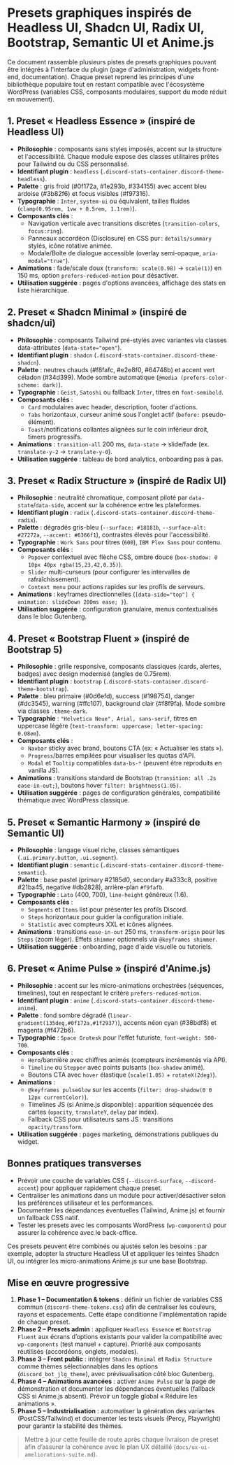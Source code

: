 # Presets graphiques inspirés de Headless UI, Shadcn UI, Radix UI, Bootstrap, Semantic UI et Anime.js

Ce document rassemble plusieurs pistes de presets graphiques pouvant être intégrés à l'interface du plugin (page d'administration, widgets front-end, documentation). Chaque preset reprend les principes d'une bibliothèque populaire tout en restant compatible avec l'écosystème WordPress (variables CSS, composants modulaires, support du mode réduit en mouvement).

## 1. Preset « Headless Essence » (inspiré de Headless UI)
- **Philosophie** : composants sans styles imposés, accent sur la structure et l'accessibilité. Chaque module expose des classes utilitaires prêtes pour Tailwind ou du CSS personnalisé.
- **Identifiant plugin** : `headless` (`.discord-stats-container.discord-theme-headless`).
- **Palette** : gris froid (#0f172a, #1e293b, #334155) avec accent bleu ardoise (#3b82f6) et focus visibles (#f97316).
- **Typographie** : `Inter`, `system-ui` ou équivalent, tailles fluides (`clamp(0.95rem, 1vw + 0.5rem, 1.1rem)`).
- **Composants clés** :
  - Navigation verticale avec transitions discrètes (`transition-colors`, `focus:ring`).
  - Panneaux accordéon (Disclosure) en CSS pur : `details/summary` stylés, icône rotative animée.
  - Modale/Boîte de dialogue accessible (overlay semi-opaque, `aria-modal="true"`).
- **Animations** : fade/scale doux (`transform: scale(0.98)` -> `scale(1)`) en 150 ms, option `prefers-reduced-motion` pour désactiver.
- **Utilisation suggérée** : pages d'options avancées, affichage des stats en liste hiérarchique.

## 2. Preset « Shadcn Minimal » (inspiré de shadcn/ui)
- **Philosophie** : composants Tailwind pré-stylés avec variantes via classes data-attributes (`data-state="open"`).
- **Identifiant plugin** : `shadcn` (`.discord-stats-container.discord-theme-shadcn`).
- **Palette** : neutres chauds (#f8fafc, #e2e8f0, #64748b) et accent vert céladon (#34d399). Mode sombre automatique (`@media (prefers-color-scheme: dark)`).
- **Typographie** : `Geist`, `Satoshi` ou fallback `Inter`, titres en `font-semibold`.
- **Composants clés** :
  - `Card` modulaires avec header, description, footer d'actions.
  - `Tabs` horizontaux, curseur animé sous l'onglet actif (`before:` pseudo-élément).
  - `Toast`/notifications collantes alignées sur le coin inférieur droit, timers progressifs.
- **Animations** : `transition-all` 200 ms, `data-state` -> slide/fade (ex. `translate-y-2` -> `translate-y-0`).
- **Utilisation suggérée** : tableau de bord analytics, onboarding pas à pas.

## 3. Preset « Radix Structure » (inspiré de Radix UI)
- **Philosophie** : neutralité chromatique, composant piloté par `data-state`/`data-side`, accent sur la cohérence entre les plateformes.
- **Identifiant plugin** : `radix` (`.discord-stats-container.discord-theme-radix`).
- **Palette** : dégradés gris-bleu (`--surface: #18181b`, `--surface-alt: #27272a`, `--accent: #6366f1`), contrastes élevés pour l'accessibilité.
- **Typographie** : `Work Sans` pour titres (`600`), `IBM Plex Sans` pour contenu.
- **Composants clés** :
  - `Popover` contextuel avec flèche CSS, ombre douce (`box-shadow: 0 10px 40px rgba(15,23,42,0.35)`).
  - `Slider` multi-curseurs (pour configurer les intervalles de rafraîchissement).
  - `Context menu` pour actions rapides sur les profils de serveurs.
- **Animations** : keyframes directionnelles (`[data-side="top"] { animation: slideDown 200ms ease; }`).
- **Utilisation suggérée** : configuration granulaire, menus contextualisés dans le bloc Gutenberg.

## 4. Preset « Bootstrap Fluent » (inspiré de Bootstrap 5)
- **Philosophie** : grille responsive, composants classiques (cards, alertes, badges) avec design modernisé (angles de 0.75rem).
- **Identifiant plugin** : `bootstrap` (`.discord-stats-container.discord-theme-bootstrap`).
- **Palette** : bleu primaire (#0d6efd), success (#198754), danger (#dc3545), warning (#ffc107), background clair (#f8f9fa). Mode sombre via classes `.theme-dark`.
- **Typographie** : `"Helvetica Neue", Arial, sans-serif`, titres en uppercase légère (`text-transform: uppercase; letter-spacing: 0.08em`).
- **Composants clés** :
  - `Navbar` sticky avec brand, boutons CTA (ex: « Actualiser les stats »).
  - `Progress`/barres empilées pour visualiser les quotas d'API.
  - `Modal` et `Tooltip` compatibles `data-bs-*` (peuvent être reproduits en vanilla JS).
- **Animations** : transitions standard de Bootstrap (`transition: all .2s ease-in-out;`), boutons hover `filter: brightness(1.05)`.
- **Utilisation suggérée** : pages de configuration générales, compatibilité thématique avec WordPress classique.

## 5. Preset « Semantic Harmony » (inspiré de Semantic UI)
- **Philosophie** : langage visuel riche, classes sémantiques (`.ui.primary.button`, `.ui.segment`).
- **Identifiant plugin** : `semantic` (`.discord-stats-container.discord-theme-semantic`).
- **Palette** : base pastel (primary #2185d0, secondary #a333c8, positive #21ba45, negative #db2828), arrière-plan `#f9fafb`.
- **Typographie** : `Lato` (400, 700), `line-height` généreux (1.6).
- **Composants clés** :
  - `Segments` et `Items` list pour présenter les profils Discord.
  - `Steps` horizontaux pour guider la configuration initiale.
  - `Statistic` avec compteurs XXL et icônes alignées.
- **Animations** : transitions `ease-in-out` 250 ms, `transform-origin` pour les `Steps` (zoom léger). Effets `shimmer` optionnels via `@keyframes shimmer`.
- **Utilisation suggérée** : onboarding, page d'aide visuelle ou tutoriels.

## 6. Preset « Anime Pulse » (inspiré d'Anime.js)
- **Philosophie** : accent sur les micro-animations orchestrées (séquences, timelines), tout en respectant le critère `prefers-reduced-motion`.
- **Identifiant plugin** : `anime` (`.discord-stats-container.discord-theme-anime`).
- **Palette** : fond sombre dégradé (`linear-gradient(135deg,#0f172a,#1f2937)`), accents néon cyan (#38bdf8) et magenta (#f472b6).
- **Typographie** : `Space Grotesk` pour l'effet futuriste, `font-weight: 500-700`.
- **Composants clés** :
  - `Hero`/bannière avec chiffres animés (compteurs incrémentés via API).
  - `Timeline` ou `Stepper` avec points pulsants (`box-shadow` animé).
  - Boutons CTA avec `hover` élastique (`scale(1.05)` + `rotateX(2deg)`).
- **Animations** :
  - `@keyframes pulseGlow` sur les accents (`filter: drop-shadow(0 0 12px currentColor)`).
  - Timelines JS (si Anime.js disponible) : apparition séquencée des cartes (`opacity`, `translateY`, `delay` par index).
  - Fallback CSS pour utilisateurs sans JS : transitions `opacity/transform`.
- **Utilisation suggérée** : pages marketing, démonstrations publiques du widget.

## Bonnes pratiques transverses
- Prévoir une couche de variables CSS (`--discord-surface`, `--discord-accent`) pour appliquer rapidement chaque preset.
- Centraliser les animations dans un module pour activer/désactiver selon les préférences utilisateur et les performances.
- Documenter les dépendances éventuelles (Tailwind, Anime.js) et fournir un fallback CSS natif.
- Tester les presets avec les composants WordPress (`wp-components`) pour assurer la cohérence avec le back-office.

Ces presets peuvent être combinés ou ajustés selon les besoins : par exemple, adopter la structure Headless UI et appliquer les teintes Shadcn UI, ou intégrer les micro-animations Anime.js sur une base Bootstrap.

## Mise en œuvre progressive

1. **Phase 1 – Documentation & tokens** : définir un fichier de variables CSS commun (`discord-theme-tokens.css`) afin de centraliser les couleurs, rayons et espacements. Cette étape conditionne l’implémentation rapide de chaque preset.
2. **Phase 2 – Presets admin** : appliquer `Headless Essence` et `Bootstrap Fluent` aux écrans d’options existants pour valider la compatibilité avec `wp-components` (test manuel + capture). Priorité aux composants réutilisés (accordéons, onglets, modales).
3. **Phase 3 – Front public** : intégrer `Shadcn Minimal` et `Radix Structure` comme thèmes sélectionnables dans les options (`discord_bot_jlg_theme`), avec prévisualisation côté bloc Gutenberg.
4. **Phase 4 – Animations avancées** : activer `Anime Pulse` sur la page de démonstration et documenter les dépendances éventuelles (fallback CSS si Anime.js absent). Prévoir un toggle global « Réduire les animations ».
5. **Phase 5 – Industrialisation** : automatiser la génération des variantes (PostCSS/Tailwind) et documenter les tests visuels (Percy, Playwright) pour garantir la stabilité des thèmes.

> Mettre à jour cette feuille de route après chaque livraison de preset afin d’assurer la cohérence avec le plan UX détaillé (`docs/ux-ui-ameliorations-suite.md`).
